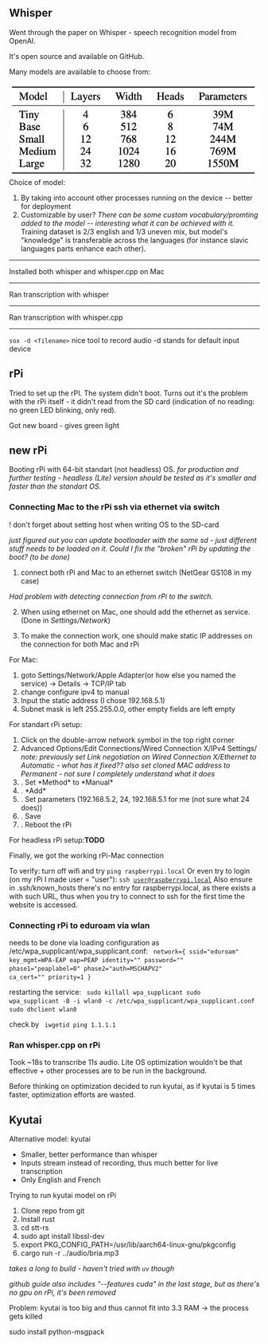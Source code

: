 ## Whisper
Went through the paper on Whisper - speech recognition model from OpenAI.

It's open source and available on GitHub.

Many models are available to choose from:

![Models](week1.1.png)
Choice of model:
1. By taking into account other processes running on the device -- better for deployment
2. Customizable by user?
<i>There can be some custom vocabulary/promting added to the model -- interesting what it can be achieved with it.</i>
Training dataset is 2/3 english and 1/3 uneven mix, but model's "knowledge" is transferable across the languages (for instance slavic languages parts enhance each other).
***
Installed both whisper and whisper.cpp on Mac
***
Ran transcription with whisper
***
Ran transcription with whisper.cpp
***

<code>sox -d \<filename\></code>
nice tool to record audio
-d stands for default input device

## rPi


Tried to set up the rPI. The system didn't boot. Turns out it's the problem with the rPi itself - it didn't read from the SD card (indication of no reading: no green LED blinking, only red).

Got new board - gives green light

## new rPi

Booting rPi with 64-bit standart (not headless) OS.
<i>for production and further testing - headless (Lite) version should be tested as it's smaller and faster than the standart OS.</i>

### Connecting Mac to the rPi ssh via ethernet via switch
! don't forget about setting host when writing OS to the SD-card

<i>just figured out you can update bootloader with the same sd - just different stuff needs to be loaded on it. Could I fix the "broken" rPi by updating the boot? (to be done)</i>

1. connect both rPi and Mac to an ethernet switch (NetGear GS108 in my case)

<i>Had problem with detecting connection from rPi to the switch.</i>

2. When using ethernet on Mac, one should add the ethernet as service. (Done in *Settings/Network*)

3. To make the connection work, one should make static IP addresses on the connection for both Mac and rPi

For Mac:
<ol>
  <li> goto Settings/Network/Apple Adapter(or how else you named the service) -> Details -> TCP/IP tab
  <li> change configure ipv4 to manual
  <li> Input the static address (I chose 192.168.5.1)
  <li> Subnet mask is left 255.255.0.0, other empty fields are left empty
</ol>

For standart rPi setup:
<ol>
    <li> Click on the double-arrow network symbol in the top right corner
    <li> Advanced Options/Edit Connections/Wired Connection X/IPv4 Settings/
    <i> note: previously set Link negotiation on Wired Connection X/Ethernet to Automatic - what has it fixed??
    </i>
    <i> also set cloned MAC address to Permanent - not sure I completely understand what it does </i>
    <li>. Set *Method* to *Manual*
    <li>. *Add*
    <li>. Set parameters (192.168.5.2, 24, 192.168.5.1 for me (not sure what 24 does))
    <li>. Save
    <li>. Reboot the rPi
</ol>

For headless rPi setup:**TODO**

Finally, we got the working rPi-Mac connection

To verify: turn off wifi and try
<code>ping raspberrypi.local</code>
Or even try to login (on my rPi I made user = "user"):
<code>ssh user@raspberrypi.local</code>
Also ensure in .ssh/known_hosts there's no entry for raspberrypi.local, as there exists a  with such URL, thus when you try to connect to ssh for the first time the website is accessed.

### Connecting rPi to eduroam via wlan

needs to be done via loading configuration as /etc/wpa_supplicant/wpa_supplicant.conf:
<code>
network={
  ssid="eduroam"
  key_mgmt=WPA-EAP
  eap=PEAP
  identity="<token name>"
  password="<password>"
  phase1="peaplabel=0"
  phase2="auth=MSCHAPV2"
  ca_cert="<pathToCertificate>"
  priority=1
}
</code>

restarting the service:
<code>  sudo killall wpa_supplicant
sudo wpa_supplicant -B -i wlan0 -c /etc/wpa_supplicant/wpa_supplicant.conf
sudo dhclient wlan0
</code>

check by
<code>
iwgetid
ping 1.1.1.1
</code>


### Ran whisper.cpp on rPi

Took ~18s to transcribe 11s audio.
Lite OS optimization wouldn't be that effective + other processes are to be run in the background.

Before thinking on optimization decided to run kyutai, as if kyutai is 5 times faster, optimization efforts are wasted.

## Kyutai

Alternative model: kyutai

* Smaller, better performance than whisper
* Inputs stream instead of recording, thus much better for live transcription
* Only English and French

Trying to run kyutai model on rPi

<ol>
<li> Clone repo from git
<li> Install rust
<li> cd stt-rs
<li> sudo apt install libssl-dev
<li> export PKG_CONFIG_PATH=/usr/lib/aarch64-linux-gnu/pkgconfig
<li> cargo run -r ../audio/bria.mp3
</ol>
<i>takes a long to build - haven't tried with <code>uv</code> though </i>

<i> github guide also includes "--features cuda" in the last stage, but as there's no gpu on rPi, it's been removed </i>

Problem: kyutai is too big and thus cannot fit into 3.3 RAM -> the process gets killed

sudo install python-msgpack
